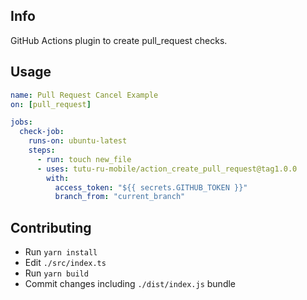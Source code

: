 ## Info
GitHub Actions plugin to create pull_request checks.

## Usage
```yaml
name: Pull Request Cancel Example
on: [pull_request]

jobs:
  check-job:
    runs-on: ubuntu-latest
    steps:
      - run: touch new_file
      - uses: tutu-ru-mobile/action_create_pull_request@tag1.0.0
        with:
          access_token: "${{ secrets.GITHUB_TOKEN }}"
          branch_from: "current_branch"
```

## Contributing
- Run `yarn install`
- Edit `./src/index.ts`
- Run `yarn build`
- Commit changes including `./dist/index.js` bundle
